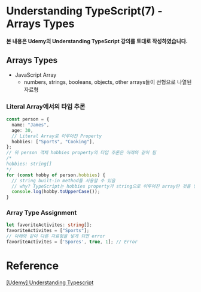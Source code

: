 # Understanding TypeScript(7) - Arrays Types

**본 내용은 Udemy의 Understanding TypeScript 강의를 토대로 작성하였습니다.**



## Arrays Types

* JavaScript Array
  * numbers, strings, booleans, objects, other arrays들이 선형으로 나열된 자료형



### Literal Array에서의 타입 추론

```TypeScript
const person = {
  name: "James",
  age: 30,
  // Literal Array로 이루어진 Property
  hobbies: ["Sports", "Cooking"],
};
// 위 person 객체 hobbies property의 타입 추론은 아래와 같이 됨
/*
hobbies: string[]
*/
for (const hobby of person.hobbies) {
  // string built-in method를 사용할 수 있음
  // why? TypeScript는 hobbies property가 string으로 이루어진 array란 것을 알고 있음
  console.log(hobby.toUpperCase());
}
```



### Array Type Assignment

```TypeScript
let favoriteActivites: string[];
favoriteActivites = ["Sports"];
// 아래와 같이 다른 자료형을 넣게 되면 error
favoriteActivites = ['Spores', true, 1]; // Error
```




# Reference

[[Udemy] Understanding Typescript](https://www.udemy.com/course/understanding-typescript/)


